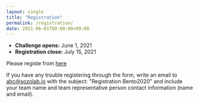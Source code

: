 ```yaml
---
layout: single
title: "Registration"
permalink: /registration/
date: 2021-06-01T00:00:00+09:00
---
```



- __Challenge opens:__ June 1, 2021
- __Registration close:__ July 15, 2021

Please registe from [here](https://docs.google.com/forms/d/e/1FAIpQLSe-tdppr-VivBR8nSe_cnTophJsZ3vHLeGBEMYS4j7UGhLMeA/viewform)

If you have any trouble registering through the form, write an email to abc@sozolab.jo with the subject: "Registration Bento2020" and include your team name and team representative person contact information (name and email).


